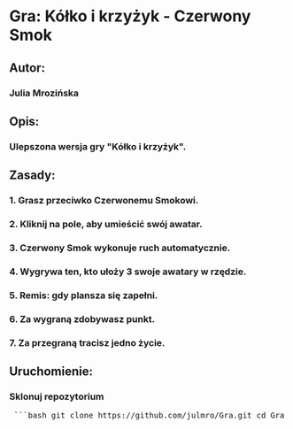 # Gra: Kółko i krzyżyk - Czerwony Smok
## Autor: 
### Julia Mrozińska
## Opis: 
### Ulepszona wersja gry "Kółko i krzyżyk".
## Zasady:
 ### 1. Grasz przeciwko Czerwonemu Smokowi. 
 ### 2. Kliknij na pole, aby umieścić swój awatar.
 ### 3. Czerwony Smok wykonuje ruch automatycznie.
 ### 4. Wygrywa ten, kto ułoży 3 swoje awatary w rzędzie.
 ### 5. Remis: gdy plansza się zapełni.
 ### 6. Za wygraną zdobywasz punkt.
 ### 7. Za przegraną tracisz jedno życie.
## Uruchomienie: 
### Sklonuj repozytorium
<pre lang="markdown"> ```bash git clone https://github.com/julmro/Gra.git cd Gra ``` </pre>



